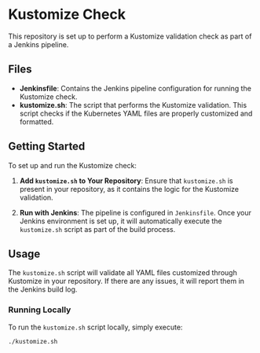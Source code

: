 # Kustomize Check

This repository is set up to perform a Kustomize validation check as part of a Jenkins pipeline.

## Files

- **Jenkinsfile**: Contains the Jenkins pipeline configuration for running the Kustomize check.
- **kustomize.sh**: The script that performs the Kustomize validation. This script checks if the Kubernetes YAML files are properly customized and formatted.

## Getting Started

To set up and run the Kustomize check:

1. **Add `kustomize.sh` to Your Repository**: Ensure that `kustomize.sh` is present in your repository, as it contains the logic for the Kustomize validation.
  
2. **Run with Jenkins**: The pipeline is configured in `Jenkinsfile`. Once your Jenkins environment is set up, it will automatically execute the `kustomize.sh` script as part of the build process.

## Usage

The `kustomize.sh` script will validate all YAML files customized through Kustomize in your repository. If there are any issues, it will report them in the Jenkins build log.

### Running Locally

To run the `kustomize.sh` script locally, simply execute:

```bash
./kustomize.sh
